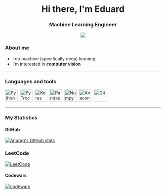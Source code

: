 <div id="header" align="center">
  <h1>Hi there, I'm Eduard</h1>
  <h3>Machine Learning Engineer</h3>
</div>
<div id="socials" align="center"> 
  <a href="https://t.me/eduard_datascientist">
    <img src="https://img.shields.io/badge/Telegram-blue?style=for-the-badge&log=telegram&logoColor=white alt="Telegram"/>
  </a>
</div>


### About me
-  I do machine (specifically deep) learning
-  I'm interested in **computer vision**
<hr>


### Languages and tools
<img src="https://cdn.jsdelivr.net/gh/devicons/devicon/icons/python/python-original.svg" title="Python" width="40" height="40"/>&nbsp;
<img src="https://cdn.jsdelivr.net/gh/devicons/devicon/icons/pytorch/pytorch-original.svg" title="PyTroch" width="40" height="40"/>&nbsp;
<img src="https://cdn.jsdelivr.net/gh/devicons/devicon/icons/keras/keras-original.svg" title="Keras" width="40" height="40"/>&nbsp;
<img src="https://cdn.jsdelivr.net/gh/devicons/devicon/icons/pandas/pandas-original.svg" title="Pandas" width="40" height="40"/>&nbsp;
<img src="https://cdn.jsdelivr.net/gh/devicons/devicon/icons/numpy/numpy-original.svg" title="Numpy" width="40" height="40"/>&nbsp;
<img src="https://cdn.jsdelivr.net/gh/devicons/devicon/icons/anaconda/anaconda-original.svg" title="Anaconda" width="40" height="40"/>&nbsp;
<img src="https://cdn.jsdelivr.net/gh/devicons/devicon/icons/git/git-original.svg" title="Git" width="40" height="40"/>&nbsp;
<hr>

### My Statistics

#### GitHub
[![Anurag's GitHub stats](https://github-readme-stats.vercel.app/api?username=deep-learning-engineer&show_icons=true&theme=tokyonight)](https://github.com/deep-learning-engineer/github-readme-stats)  

### LeetCode
[![LeetCode](https://leetcard.jacoblin.cool/EduardGanzha?ext=contest)](https://leetcode.com/EduardGanzha/)

#### Codewars
[![codewars](https://www.codewars.com/users/Eduard_Ganzha/badges/large)](https://www.codewars.com/users/Eduard_Ganzha) 
